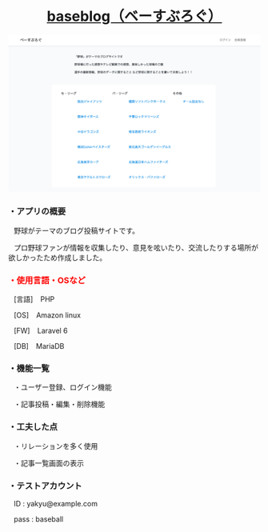<a href="https://baseblog.herokuapp.com"><h1 align="center">baseblog（ベーすぶろぐ）</h1></a>
<img src="image.png" >

<h3>・アプリの概要</h3>
<p>&ensp; 野球がテーマのブログ投稿サイトです。</p>
<p>&ensp; プロ野球ファンが情報を収集したり、意見を呟いたり、交流したりする場所が欲しかったため作成しました。</p>


<h3><font color="red">・使用言語・OSなど</font></h3>
<p>&ensp; [言語] &ensp; PHP</p>
<p>&ensp; [OS] &ensp; Amazon linux</p>
<p>&ensp; [FW] &ensp; Laravel 6</p>
<p>&ensp; [DB] &ensp; MariaDB</p>


<h3>・機能一覧</h3>
<p>&ensp; ・ユーザー登録、ログイン機能</p>
<p>&ensp; ・記事投稿・編集・削除機能</p>


<h3>・工夫した点</h3>
<p>&ensp; ・リレーションを多く使用</p>
<p>&ensp; ・記事一覧画面の表示</p>


<h3>・テストアカウント</h3>
<p>&ensp; ID : yakyu@example.com</p>
<p>&ensp; pass : baseball</p> 
